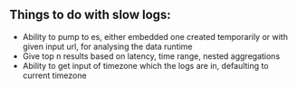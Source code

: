 Things to do with slow logs:
---------------------------
 - Ability to pump to es, either embedded one created temporarily or with given input url, for analysing the data runtime
 - Give top n results based on latency, time range, nested aggregations
 - Ability to get input of timezone which the logs are in, defaulting to current timezone
  

